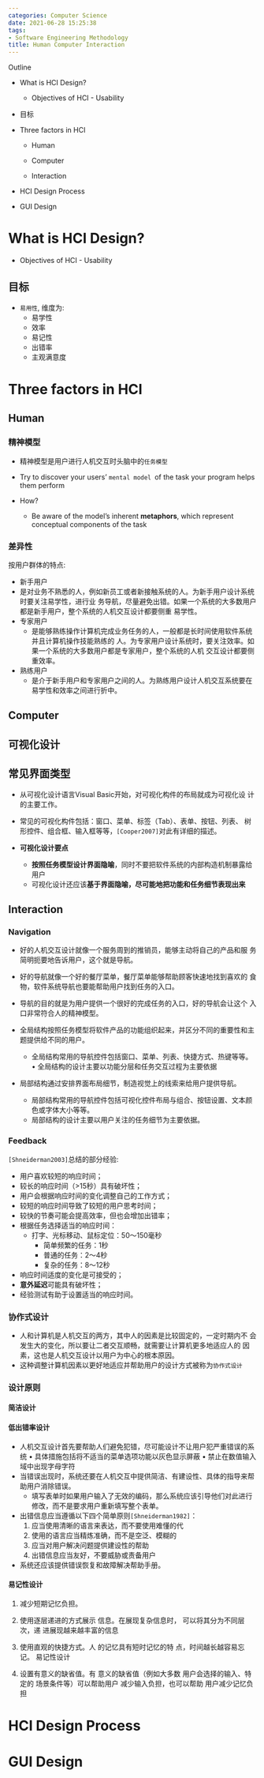 ```yaml
---
categories: Computer Science
date: 2021-06-28 15:25:38
tags:
- Software Engineering Methodology
title: Human Computer Interaction
---
```


Outline

* What is HCI Design? 

  * Objectives of HCI - Usability

* 目标
* Three factors in HCI 

  * Human 

  * Computer 
  * Interaction

* HCI Design Process

* GUI Design

<!--more-->

# What is HCI Design? 

* Objectives of HCI - Usability



## 目标

* `易用性`, 维度为:
  * 易学性
  * 效率
  * 易记性
  * 出错率
  * 主观满意度

# Three factors in HCI 

## Human 

### 精神模型

* 精神模型是用户进行人机交互时头脑中的`任务模型`

* Try to discover your users’ `mental model `of the task your program helps them perform
* How?
  * Be aware of the model’s inherent **metaphors**, which represent conceptual components of the task

### 差异性

按用户群体的特点: 

*  新⼿⽤户
  * 是对业务不熟悉的⼈，例如新员⼯或者新接触系统的⼈。为新⼿⽤户设计系统时要关注易学性，进⾏业 务导航，尽量避免出错。如果⼀个系统的⼤多数⽤户都是新⼿⽤户，整个系统的⼈机交互设计都要侧重 易学性。
* 专家⽤户
  * 是能够熟练操作计算机完成业务任务的⼈，⼀般都是⻓时间使⽤软件系统并且计算机操作技能熟练的 ⼈。为专家⽤户设计系统时，要关注效率。如果⼀个系统的⼤多数⽤户都是专家⽤户，整个系统的⼈机 交互设计都要侧重效率。
* 熟练⽤户 
  * 是介于新⼿⽤户和专家⽤户之间的⼈。为熟练⽤户设计⼈机交互系统要在易学性和效率之间进⾏折中。

## Computer 

## 可视化设计

## 常见界面类型

* 从可视化设计语⾔Visual Basic开始，对可视化构件的布局就成为可视化设 计的主要⼯作。
* 常⻅的可视化构件包括：窗⼝、菜单、标签（Tab）、表单、按钮、列表、 树形控件、组合框、输⼊框等等，`[Cooper2007]`对此有详细的描述。

* **可视化设计要点**
  * **按照任务模型设计界⾯隐喻**，同时不要把软件系统的内部构造机制暴露给⽤户
  * 可视化设计还应该**基于界⾯隐喻，尽可能地把功能和任务细节表现出来**



## Interaction

### Navigation
* 好的⼈机交互设计就像⼀个服务周到的推销员，能够主动将⾃⼰的产品和服 务简明扼要地告诉⽤户，这个就是导航。
* 好的导航就像⼀个好的餐厅菜单，餐厅菜单能够帮助顾客快速地找到喜欢的 ⻝物，软件系统导航也要能帮助⽤户找到任务的⼊⼝。
* 导航的⽬的就是为⽤户提供⼀个很好的完成任务的⼊⼝，好的导航会让这个 ⼊⼝⾮常符合⼈的精神模型。



* 全局结构按照任务模型将软件产品的功能组织起来，并区分不同的重要性和主题提供给不同的⽤户。
  * 全局结构常⽤的导航控件包括窗⼝、菜单、列表、快捷⽅式、热键等等。 • 全局结构的设计主要以功能分层和任务交互过程为主要依据
* 局部结构通过安排界⾯布局细节，制造视觉上的线索来给⽤户提供导航。
  * 局部结构常⽤的导航控件包括可视化控件布局与组合、按钮设置、⽂本颜⾊或字体⼤⼩等等。
  * 局部结构的设计主要以⽤户关注的任务细节为主要依据。



### Feedback

`[Shneiderman2003]`总结的部分经验: 

* ⽤户喜欢较短的响应时间； 
* 较⻓的响应时间（>15秒）具有破坏性； 
* ⽤户会根据响应时间的变化调整⾃⼰的⼯作⽅式； 
* 较短的响应时间导致了较短的⽤户思考时间； 
* 较快的节奏可能会提⾼效率，但也会增加出错率； 
* 根据任务选择适当的响应时间： 
  * 打字、光标移动、⿏标定位：50～150毫秒 
    * 简单频繁的任务：1秒 
    * 普通的任务：2～4秒 
    * 复杂的任务：8～12秒
* 响应时间适度的变化是可接受的； 
* **意外延迟**可能具有破坏性； 
* 经验测试有助于设置适当的响应时间。



### 协作式设计
* ⼈和计算机是⼈机交互的两⽅，其中⼈的因素是⽐较固定的，⼀定时期内不 会发⽣⼤的变化，所以要让⼆者交互顺畅，就需要让计算机更多地适应⼈的 因素，这也是⼈机交互设计以⽤户为中⼼的根本原因。
* 这种调整计算机因素以更好地适应并帮助⽤户的设计⽅式被称为`协作式设计`

### 设计原则

#### 简洁设计



#### 低出错率设计
* ⼈机交互设计⾸先要帮助⼈们避免犯错，尽可能设计不让⽤户犯严重错误的系统 • 具体措施包括将不适当的菜单选项功能以灰⾊显示屏蔽 • 禁⽌在数值输⼊域中出现字⺟字符
* 当错误出现时，系统还要在⼈机交互中提供简洁、有建设性、具体的指导来帮助⽤户消除错误。 
  * 填写表单时如果⽤户输⼊了⽆效的编码，那么系统应该引导他们对此进⾏修改，⽽不是要求⽤户重新填写整个表单。
* 出错信息应当遵循以下四个简单原则`[Shneiderman1982]`： 
  1. 应当使⽤清晰的语⾔来表达，⽽不要使⽤难懂的代
  2. 使⽤的语⾔应当精炼准确，⽽不是空泛、模糊的 
  3. 应当对⽤户解决问题提供建设性的帮助
  4. 出错信息应当友好，不要威胁或责备⽤户
* 系统还应该提供错误恢复和故障解决帮助⼿册。

#### 易记性设计

1. 减少短期记忆负担。
2. 使⽤逐层递进的⽅式展示 信息。在展现复杂信息时， 可以将其分为不同层次，递 进展现越来越丰富的信息

3. 使⽤直观的快捷⽅式。⼈ 的记忆具有短时记忆的特 点，时间越⻓越容易忘记。
   易记性设计
4. 设置有意义的缺省值。有 意义的缺省值（例如⼤多数 ⽤户会选择的输⼊、特定的 场景条件等）可以帮助⽤户 减少输⼊负担，也可以帮助 ⽤户减少记忆负担



# HCI Design Process

# GUI Design